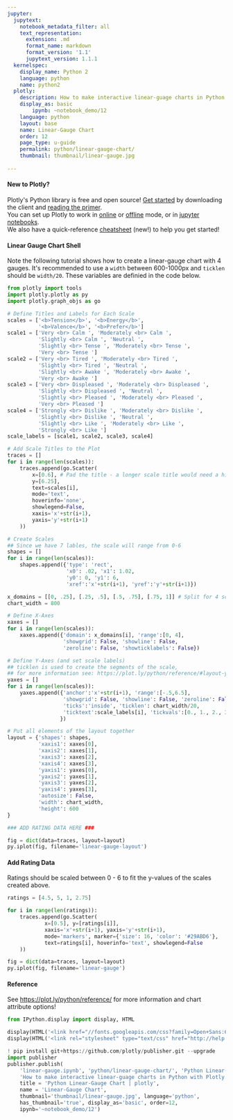 ```yaml
---
jupyter:
  jupytext:
    notebook_metadata_filter: all
    text_representation:
      extension: .md
      format_name: markdown
      format_version: '1.1'
      jupytext_version: 1.1.1
  kernelspec:
    display_name: Python 2
    language: python
    name: python2
  plotly:
    description: How to make interactive linear-guage charts in Python with Plotly.
    display_as: basic
        ipynb: ~notebook_demo/12
    language: python
    layout: base
    name: Linear-Gauge Chart
    order: 12
    page_type: u-guide
    permalink: python/linear-gauge-chart/
    thumbnail: thumbnail/linear-gauge.jpg
    
---
```


#### New to Plotly?
Plotly's Python library is free and open source! [Get started](https://plot.ly/python/getting-started/) by downloading the client and [reading the primer](https://plot.ly/python/getting-started/).
<br>You can set up Plotly to work in [online](https://plot.ly/python/getting-started/#initialization-for-online-plotting) or [offline](https://plot.ly/python/getting-started/#initialization-for-offline-plotting) mode, or in [jupyter notebooks](https://plot.ly/python/getting-started/#start-plotting-online).
<br>We also have a quick-reference [cheatsheet](https://images.plot.ly/plotly-documentation/images/python_cheat_sheet.pdf) (new!) to help you get started!


#### Linear Gauge Chart Shell
Note the following tutorial shows how to create a linear-gauge chart with 4 gauges. It's recommended to use a `width` between 600-1000px and `ticklen` should be `width/20`. These variables are definied in the code below.

```python
from plotly import tools
import plotly.plotly as py
import plotly.graph_objs as go

# Define Titles and Labels for Each Scale
scales = ['<b>Tension</b>', '<b>Energy</b>',
          '<b>Valence</b>', '<b>Prefer</b>']
scale1 = ['Very <br> Calm ', 'Moderately <br> Calm ',
          'Slightly <br> Calm ', 'Neutral ',
          'Slightly <br> Tense ', 'Moderately <br> Tense ',
          'Very <br> Tense ']
scale2 = ['Very <br> Tired ', 'Moderately <br> Tired ',
          'Slightly <br> Tired ', 'Neutral ',
          'Slightly <br> Awake ', 'Moderately <br> Awake ',
          'Very <br> Awake ']
scale3 = ['Very <br> Displeased ', 'Moderately <br> Displeased ',
          'Slightly <br> Displeased ', 'Neutral ',
          'Slightly <br> Pleased ', 'Moderately <br> Pleased ',
          'Very <br> Pleased ']
scale4 = ['Strongly <br> Dislike ', 'Moderately <br> Dislike ',
          'Slightly <br> Dislike ', 'Neutral ',
          'Slightly <br> Like ', 'Moderately <br> Like ',
          'Strongly <br> Like ']
scale_labels = [scale1, scale2, scale3, scale4]

# Add Scale Titles to the Plot
traces = []
for i in range(len(scales)):
    traces.append(go.Scatter(
        x=[0.6], # Pad the title - a longer scale title would need a higher value
        y=[6.25],
        text=scales[i],
        mode='text',
        hoverinfo='none',
        showlegend=False,
        xaxis='x'+str(i+1),
        yaxis='y'+str(i+1)
    ))

# Create Scales
## Since we have 7 lables, the scale will range from 0-6
shapes = []
for i in range(len(scales)):
    shapes.append({'type': 'rect',
                   'x0': .02, 'x1': 1.02,
                   'y0': 0, 'y1': 6,
                   'xref':'x'+str(i+1), 'yref':'y'+str(i+1)})

x_domains = [[0, .25], [.25, .5], [.5, .75], [.75, 1]] # Split for 4 scales
chart_width = 800

# Define X-Axes
xaxes = []
for i in range(len(scales)):
    xaxes.append({'domain': x_domains[i], 'range':[0, 4],
                  'showgrid': False, 'showline': False,
                  'zeroline': False, 'showticklabels': False})

# Define Y-Axes (and set scale labels)
## ticklen is used to create the segments of the scale,
## for more information see: https://plot.ly/python/reference/#layout-yaxis-ticklen
yaxes = []
for i in range(len(scales)):
    yaxes.append({'anchor':'x'+str(i+1), 'range':[-.5,6.5],
                  'showgrid': False, 'showline': False, 'zeroline': False,
                  'ticks':'inside', 'ticklen': chart_width/20,
                  'ticktext':scale_labels[i], 'tickvals':[0., 1., 2., 3., 4., 5., 6.]
                 })

# Put all elements of the layout together
layout = {'shapes': shapes,
          'xaxis1': xaxes[0],
          'xaxis2': xaxes[1],
          'xaxis3': xaxes[2],
          'xaxis4': xaxes[3],
          'yaxis1': yaxes[0],
          'yaxis2': yaxes[1],
          'yaxis3': yaxes[2],
          'yaxis4': yaxes[3],
          'autosize': False,
          'width': chart_width,
          'height': 600
}

### ADD RATING DATA HERE ###

fig = dict(data=traces, layout=layout)
py.iplot(fig, filename='linear-gauge-layout')
```

#### Add Rating Data
Ratings should be scaled between 0 - 6 to fit the y-values of the scales created above.

```python
ratings = [4.5, 5, 1, 2.75]

for i in range(len(ratings)):
    traces.append(go.Scatter(
            x=[0.5], y=[ratings[i]],
            xaxis='x'+str(i+1), yaxis='y'+str(i+1),
            mode='markers', marker={'size': 16, 'color': '#29ABD6'},
            text=ratings[i], hoverinfo='text', showlegend=False
    ))

fig = dict(data=traces, layout=layout)
py.iplot(fig, filename='linear-gauge')
```

#### Reference
See https://plot.ly/python/reference/ for more information and chart attribute options!

```python
from IPython.display import display, HTML

display(HTML('<link href="//fonts.googleapis.com/css?family=Open+Sans:600,400,300,200|Inconsolata|Ubuntu+Mono:400,700" rel="stylesheet" type="text/css" />'))
display(HTML('<link rel="stylesheet" type="text/css" href="http://help.plot.ly/documentation/all_static/css/ipython-notebook-custom.css">'))

! pip install git+https://github.com/plotly/publisher.git --upgrade
import publisher
publisher.publish(
    'linear-gauge.ipynb', 'python/linear-gauge-chart/', 'Python Linear-Gauge Chart | plotly',
    'How to make interactive linear-guage charts in Python with Plotly. ',
    title = 'Python Linear-Gauge Chart | plotly',
    name = 'Linear-Gauge Chart',
    thumbnail='thumbnail/linear-gauge.jpg', language='python',
    has_thumbnail='true', display_as='basic', order=12,
    ipynb='~notebook_demo/12')
```

```python

```
